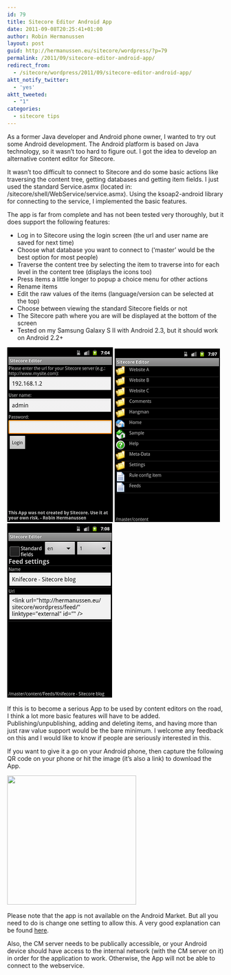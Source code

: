 ```yaml
---
id: 79
title: Sitecore Editor Android App
date: 2011-09-08T20:25:41+01:00
author: Robin Hermanussen
layout: post
guid: http://hermanussen.eu/sitecore/wordpress/?p=79
permalink: /2011/09/sitecore-editor-android-app/
redirect_from:
  - /sitecore/wordpress/2011/09/sitecore-editor-android-app/
aktt_notify_twitter:
  - 'yes'
aktt_tweeted:
  - "1"
categories:
  - sitecore tips
---
```

As a former Java developer and Android phone owner, I wanted to try out some Android development. The Android platform is based on Java technology, so it wasn&#8217;t too hard to figure out. I got the idea to develop an alternative content editor for Sitecore.

It wasn&#8217;t too difficult to connect to Sitecore and do some basic actions like traversing the content tree, getting databases and getting item fields. I just used the standard Service.asmx (located in: /sitecore/shell/WebService/service.asmx). Using the ksoap2-android library for connecting to the service, I implemented the basic features.

The app is far from complete and has not been tested very thoroughly, but it does support the following features:

  * Log in to Sitecore using the login screen (the url and user name are saved for next time)
  * Choose what database you want to connect to (&#8216;master&#8217; would be the best option for most people)
  * Traverse the content tree by selecting the item to traverse into for each level in the content tree (displays the icons too)
  * Press items a little longer to popup a choice menu for other actions
  * Rename items
  * Edit the raw values of the items (language/version can be selected at the top)
  * Choose between viewing the standard Sitecore fields or not
  * The Sitecore path where you are will be displayed at the bottom of the screen
  * Tested on my Samsung Galaxy S II with Android 2.3, but it should work on Android 2.2+

<img class="aligncenter" title="Login screen" src="/wp-content/android/login_screen.png" alt="" width="246" height="406" />
<img class="aligncenter" title="Traverse items screen" src="/wp-content/android/traversal_screen.png" alt="" width="245" height="403" />
<img class="aligncenter" title="Edit item screen" src="/wp-content/android/edit_item_screen.png" alt="" width="244" height="405" />
  
If this is to become a serious App to be used by content editors on the road, I think a lot more basic features will have to be added. Publishing/unpublishing, adding and deleting items, and having more than just raw value support would be the bare minimum. I welcome any feedback on this and I would like to know if people are seriously interested in this.

If you want to give it a go on your Android phone, then capture the following QR code on your phone or hit the image (it&#8217;s also a link) to download the App.

[<img class="aligncenter" title="Sitecore Editor Android App" src="https://chart.googleapis.com/chart?cht=qr&chs=300x300&chl=https%3A%2F%2Fhermanussen.eu%2Fwp-content%2Fandroid%2FSitecoreEditor.apk" alt="" width="300" height="300" />](/wp-content/android/SitecoreEditor.apk)

Please note that the app is not available on the Android Market. But all you need to do is change one setting to allow this. A very good explanation can be found <a title="Applications outside the Android Market" href="http://www.androidcentral.com/just-browsing-applications-outside-android-market">here</a>.

Also, the CM server needs to be publically accessible, or your Android device should have access to the internal network (with the CM server on it) in order for the application to work. Otherwise, the App will not be able to connect to the webservice.